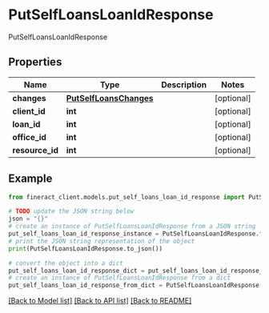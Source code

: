 # PutSelfLoansLoanIdResponse

PutSelfLoansLoanIdResponse

## Properties

Name | Type | Description | Notes
------------ | ------------- | ------------- | -------------
**changes** | [**PutSelfLoansChanges**](PutSelfLoansChanges.md) |  | [optional] 
**client_id** | **int** |  | [optional] 
**loan_id** | **int** |  | [optional] 
**office_id** | **int** |  | [optional] 
**resource_id** | **int** |  | [optional] 

## Example

```python
from fineract_client.models.put_self_loans_loan_id_response import PutSelfLoansLoanIdResponse

# TODO update the JSON string below
json = "{}"
# create an instance of PutSelfLoansLoanIdResponse from a JSON string
put_self_loans_loan_id_response_instance = PutSelfLoansLoanIdResponse.from_json(json)
# print the JSON string representation of the object
print(PutSelfLoansLoanIdResponse.to_json())

# convert the object into a dict
put_self_loans_loan_id_response_dict = put_self_loans_loan_id_response_instance.to_dict()
# create an instance of PutSelfLoansLoanIdResponse from a dict
put_self_loans_loan_id_response_from_dict = PutSelfLoansLoanIdResponse.from_dict(put_self_loans_loan_id_response_dict)
```
[[Back to Model list]](../README.md#documentation-for-models) [[Back to API list]](../README.md#documentation-for-api-endpoints) [[Back to README]](../README.md)


